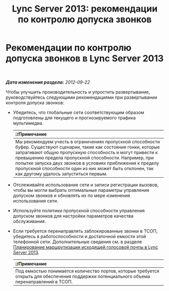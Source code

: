 ﻿---
title: 'Lync Server 2013: рекомендации по контролю допуска звонков'
TOCTitle: Рекомендации по контролю допуска звонков
ms:assetid: 97173cca-8175-4ae2-a247-eb7ef809da93
ms:mtpsurl: https://technet.microsoft.com/ru-ru/library/Gg398770(v=OCS.15)
ms:contentKeyID: 49310579
ms.date: 05/19/2016
mtps_version: v=OCS.15
ms.translationtype: HT
---

# Рекомендации по контролю допуска звонков в Lync Server 2013

 

_**Дата изменения раздела:** 2012-09-22_

Чтобы улучшить производительность и упростить развертывание, руководствуйтесь следующими рекомендациями при развертывании контроля допуска звонков:

  - Убедитесь, что глобальные сети соответствующим образом подготовлены для текущего и прогнозируемого трафика мультимедиа.
    
    <table>
    <thead>
    <tr class="header">
    <th><img src="images/Gg398412.note(OCS.15).gif" title="note" alt="note" />Примечание</th>
    </tr>
    </thead>
    <tbody>
    <tr class="odd">
    <td>Мы рекомендуем учесть в ограничениях пропускной способности буфер. Существуют сценарии, такие как состояние гонки, которые затрагивают общую пропускную способность и могут привести к превышению предела пропускной способности. Например, при попытке запуска двух звонков в условиях приближения к пределу пропускной способности один из них может быть отклонен, так как другому удалось запуститься первым.</td>
    </tr>
    </tbody>
    </table>


  - Отслеживайте использование сети и записи регистрации вызовов, чтобы вы могли выбрать оптимальные параметры управления допуском звонков и обновлять их по мере изменения использования сети.

  - Используйте политики пропускной способности управления допуском звонков для настройки параметров качества обслуживания.

  - Если требуется перенаправлять заблокированные звонки в ТСОП, убедитесь в работоспособности и достаточной емкости этой телефонной сети. Дополнительные сведения см. в разделе [Планирование маршрутизации исходящей голосовой почты в Lync Server 2013](lync-server-2013-planning-outbound-voice-routing.md).
    
    <table>
    <thead>
    <tr class="header">
    <th><img src="images/Gg398412.note(OCS.15).gif" title="note" alt="note" />Примечание</th>
    </tr>
    </thead>
    <tbody>
    <tr class="odd">
    <td>Под емкостью понимается количество портов, которые требуется открыть для обеспечения поддержки потенциального объема перенаправлений в ТСОП.</td>
    </tr>
    </tbody>
    </table>

